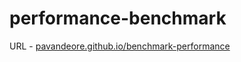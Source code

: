 # performance-benchmark

URL - [pavandeore.github.io/benchmark-performance](pavandeore.github.io/benchmark-performance)
